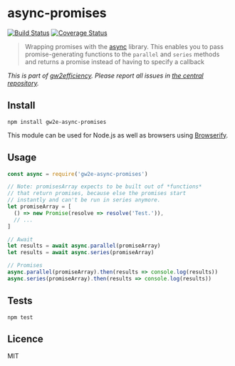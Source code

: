 # async-promises

[![Build Status](https://img.shields.io/travis/gw2efficiency/async-promises.svg?style=flat-square)](https://travis-ci.org/gw2efficiency/async-promises)
[![Coverage Status](https://img.shields.io/codecov/c/github/gw2efficiency/async-promises/master.svg?style=flat-square)](https://codecov.io/github/gw2efficiency/async-promises)

> Wrapping promises with the [async](https://github.com/caolan/async) library. This enables you to
> pass promise-generating functions to the `parallel` and `series` methods and returns a promise instead of having to specify a callback

*This is part of [gw2efficiency](https://gw2efficiency.com). Please report all issues in [the central repository](https://github.com/gw2efficiency/issues/issues).*

## Install

```
npm install gw2e-async-promises
```

This module can be used for Node.js as well as browsers using [Browserify](https://github.com/substack/browserify-handbook#how-node_modules-works).

## Usage

```js
const async = require('gw2e-async-promises')

// Note: promisesArray expects to be built out of *functions*
// that return promises, because else the promises start 
// instantly and can't be run in series anymore.
let promiseArray = [
  () => new Promise(resolve => resolve('Test.')),
  // ...
]

// Await
let results = await async.parallel(promiseArray)
let results = await async.series(promiseArray)

// Promises
async.parallel(promiseArray).then(results => console.log(results))
async.series(promiseArray).then(results => console.log(results))
```

## Tests

```
npm test
```

## Licence

MIT
